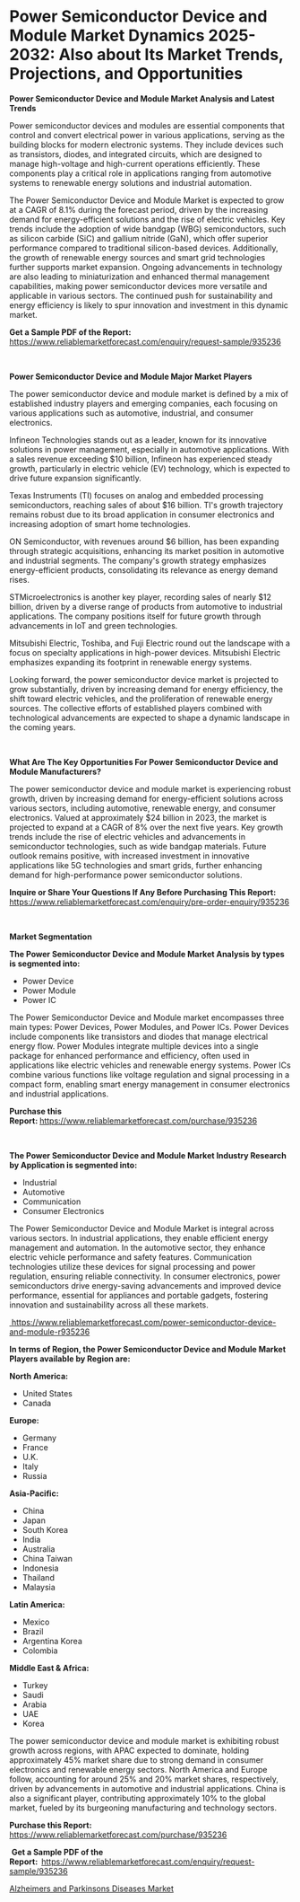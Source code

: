 <p><h1>Power Semiconductor Device and Module Market Dynamics 2025-2032: Also about Its Market Trends, Projections, and Opportunities</h1></p><p><strong>Power Semiconductor Device and Module Market Analysis and Latest Trends</strong></p>
<p><p>Power semiconductor devices and modules are essential components that control and convert electrical power in various applications, serving as the building blocks for modern electronic systems. They include devices such as transistors, diodes, and integrated circuits, which are designed to manage high-voltage and high-current operations efficiently. These components play a critical role in applications ranging from automotive systems to renewable energy solutions and industrial automation.</p><p>The Power Semiconductor Device and Module Market is expected to grow at a CAGR of 8.1% during the forecast period, driven by the increasing demand for energy-efficient solutions and the rise of electric vehicles. Key trends include the adoption of wide bandgap (WBG) semiconductors, such as silicon carbide (SiC) and gallium nitride (GaN), which offer superior performance compared to traditional silicon-based devices. Additionally, the growth of renewable energy sources and smart grid technologies further supports market expansion. Ongoing advancements in technology are also leading to miniaturization and enhanced thermal management capabilities, making power semiconductor devices more versatile and applicable in various sectors. The continued push for sustainability and energy efficiency is likely to spur innovation and investment in this dynamic market.</p></p>
<p><strong>Get a Sample PDF of the Report:&nbsp;</strong> <a href="https://www.reliablemarketforecast.com/enquiry/request-sample/935236?utm_campaign=2803&utm_medium=2&utm_source=Github&utm_content=ia&utm_term=07032025&utm_id=power-semiconductor-device-and-module">https://www.reliablemarketforecast.com/enquiry/request-sample/935236</a></p>
<p>&nbsp;</p>
<p><strong>Power Semiconductor Device and Module Major Market Players</strong></p>
<p><p>The power semiconductor device and module market is defined by a mix of established industry players and emerging companies, each focusing on various applications such as automotive, industrial, and consumer electronics.</p><p>Infineon Technologies stands out as a leader, known for its innovative solutions in power management, especially in automotive applications. With a sales revenue exceeding $10 billion, Infineon has experienced steady growth, particularly in electric vehicle (EV) technology, which is expected to drive future expansion significantly.</p><p>Texas Instruments (TI) focuses on analog and embedded processing semiconductors, reaching sales of about $16 billion. TI's growth trajectory remains robust due to its broad application in consumer electronics and increasing adoption of smart home technologies.</p><p>ON Semiconductor, with revenues around $6 billion, has been expanding through strategic acquisitions, enhancing its market position in automotive and industrial segments. The company's growth strategy emphasizes energy-efficient products, consolidating its relevance as energy demand rises.</p><p>STMicroelectronics is another key player, recording sales of nearly $12 billion, driven by a diverse range of products from automotive to industrial applications. The company positions itself for future growth through advancements in IoT and green technologies.</p><p>Mitsubishi Electric, Toshiba, and Fuji Electric round out the landscape with a focus on specialty applications in high-power devices. Mitsubishi Electric emphasizes expanding its footprint in renewable energy systems.</p><p>Looking forward, the power semiconductor device market is projected to grow substantially, driven by increasing demand for energy efficiency, the shift toward electric vehicles, and the proliferation of renewable energy sources. The collective efforts of established players combined with technological advancements are expected to shape a dynamic landscape in the coming years.</p></p>
<p>&nbsp;</p>
<p><strong>What Are The Key Opportunities For Power Semiconductor Device and Module Manufacturers?</strong></p>
<p><p>The power semiconductor device and module market is experiencing robust growth, driven by increasing demand for energy-efficient solutions across various sectors, including automotive, renewable energy, and consumer electronics. Valued at approximately $24 billion in 2023, the market is projected to expand at a CAGR of 8% over the next five years. Key growth trends include the rise of electric vehicles and advancements in semiconductor technologies, such as wide bandgap materials. Future outlook remains positive, with increased investment in innovative applications like 5G technologies and smart grids, further enhancing demand for high-performance power semiconductor solutions.</p></p>
<p><strong>Inquire or Share Your Questions If Any Before Purchasing This Report:</strong> <a href="https://www.reliablemarketforecast.com/enquiry/pre-order-enquiry/935236?utm_campaign=2803&utm_medium=2&utm_source=Github&utm_content=ia&utm_term=07032025&utm_id=power-semiconductor-device-and-module">https://www.reliablemarketforecast.com/enquiry/pre-order-enquiry/935236</a></p>
<p>&nbsp;</p>
<p><strong>Market Segmentation</strong></p>
<p><strong>The Power Semiconductor Device and Module Market Analysis by types is segmented into:</strong></p>
<p><ul><li>Power Device</li><li>Power Module</li><li>Power IC</li></ul></p>
<p><p>The Power Semiconductor Device and Module market encompasses three main types: Power Devices, Power Modules, and Power ICs. Power Devices include components like transistors and diodes that manage electrical energy flow. Power Modules integrate multiple devices into a single package for enhanced performance and efficiency, often used in applications like electric vehicles and renewable energy systems. Power ICs combine various functions like voltage regulation and signal processing in a compact form, enabling smart energy management in consumer electronics and industrial applications.</p></p>
<p><strong>Purchase this Report:&nbsp;</strong><a href="https://www.reliablemarketforecast.com/purchase/935236?utm_campaign=2803&utm_medium=2&utm_source=Github&utm_content=ia&utm_term=07032025&utm_id=power-semiconductor-device-and-module">https://www.reliablemarketforecast.com/purchase/935236</a></p>
<p>&nbsp;</p>
<p><strong>The Power Semiconductor Device and Module Market Industry Research by Application is segmented into:</strong></p>
<p><ul><li>Industrial</li><li>Automotive</li><li>Communication</li><li>Consumer Electronics</li></ul></p>
<p><p>The Power Semiconductor Device and Module Market is integral across various sectors. In industrial applications, they enable efficient energy management and automation. In the automotive sector, they enhance electric vehicle performance and safety features. Communication technologies utilize these devices for signal processing and power regulation, ensuring reliable connectivity. In consumer electronics, power semiconductors drive energy-saving advancements and improved device performance, essential for appliances and portable gadgets, fostering innovation and sustainability across all these markets.</p></p>
<p><a href="https://www.reliablemarketforecast.com/power-semiconductor-device-and-module-r935236?utm_campaign=2803&utm_medium=2&utm_source=Github&utm_content=ia&utm_term=07032025&utm_id=power-semiconductor-device-and-module">&nbsp;https://www.reliablemarketforecast.com/power-semiconductor-device-and-module-r935236</a></p>
<p><strong>In terms of Region, the Power Semiconductor Device and Module Market Players available by Region are:</strong></p>
<p>
    <p> <strong> North America: </strong>
        <ul>
            <li>United States</li>
            <li>Canada</li>
        </ul>
        </p> 
    <p> <strong> Europe: </strong>
        <ul>
            <li>Germany</li>
            <li>France</li>
            <li>U.K.</li>
            <li>Italy</li>
            <li>Russia</li>
        </ul>
        </p> 
    <p> <strong> Asia-Pacific: </strong>
        <ul>
            <li>China</li>
            <li>Japan</li>
            <li>South Korea</li>
            <li>India</li>
            <li>Australia</li>
            <li>China Taiwan</li>
            <li>Indonesia</li>
            <li>Thailand</li>
            <li>Malaysia</li>
        </ul>
        </p> 
    <p> <strong> Latin America: </strong>
        <ul>
            <li>Mexico</li>
            <li>Brazil</li>
            <li>Argentina Korea</li>
            <li>Colombia</li>
        </ul>
        </p> 
    <p> <strong> Middle East & Africa: </strong>
        <ul>
            <li>Turkey</li>
            <li>Saudi</li>
            <li>Arabia</li>
            <li>UAE</li>
            <li>Korea</li>
        </ul>
    </p>
    </p>
<p><p>The power semiconductor device and module market is exhibiting robust growth across regions, with APAC expected to dominate, holding approximately 45% market share due to strong demand in consumer electronics and renewable energy sectors. North America and Europe follow, accounting for around 25% and 20% market shares, respectively, driven by advancements in automotive and industrial applications. China is also a significant player, contributing approximately 10% to the global market, fueled by its burgeoning manufacturing and technology sectors.</p></p>
<p><strong>Purchase this Report: </strong><a href="https://www.reliablemarketforecast.com/purchase/935236?utm_campaign=2803&utm_medium=2&utm_source=Github&utm_content=ia&utm_term=07032025&utm_id=power-semiconductor-device-and-module">https://www.reliablemarketforecast.com/purchase/935236</a></p>
<p>&nbsp;<strong>Get a Sample PDF of the Report:&nbsp;&nbsp;</strong><a href="https://www.reliablemarketforecast.com/enquiry/request-sample/935236?utm_campaign=2803&utm_medium=2&utm_source=Github&utm_content=ia&utm_term=07032025&utm_id=power-semiconductor-device-and-module">https://www.reliablemarketforecast.com/enquiry/request-sample/935236</a></p>
<p><strong></strong></p>
<p><p><a href="https://github.com/memorirummy/Market-Research-Report-List-1/blob/main/alzheimers-and-parkinsons-diseases-market.md?utm_campaign=2803&utm_medium=2&utm_source=Github&utm_content=ia&utm_term=07032025&utm_id=power-semiconductor-device-and-module">Alzheimers and Parkinsons Diseases Market</a></p></p>